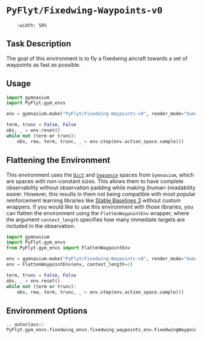# `PyFlyt/Fixedwing-Waypoints-v0`

```{figure} https://raw.githubusercontent.com/jjshoots/PyFlyt/master/readme_assets/fixedwing_waypoint.gif
    :width: 50%
```

## Task Description

The goal of this environment is to fly a fixedwing aircraft towards a set of waypoints as fast as possible.

## Usage

```python
import gymnasium
import PyFlyt.gym_envs

env = gymnasium.make("PyFlyt/Fixedwing-Waypoints-v0", render_mode="human")

term, trunc = False, False
obs, _ = env.reset()
while not (term or trunc):
    obs, rew, term, trunc, _ = env.step(env.action_space.sample())
```

## Flattening the Environment

This environment uses the [`Dict`](https://gymnasium.farama.org/api/spaces/composite/#dict) and [`Sequence`](https://gymnasium.farama.org/api/spaces/composite/#sequence) spaces from `Gymnasium`, which are spaces with non-constant sizes.
This allows them to have complete observability without observation padding while making (human-)readability easier.
However, this results in them not being compatible with most popular reinforcement learning libraries like [Stable Baselines 3](https://stable-baselines3.readthedocs.io/en/master/) without custom wrappers.
If you would like to use this environment with those libraries, you can flatten the environment using the `FlattenWaypointEnv` wrapper, where the argument `context_length` specifies how many immediate targets are included in the observation.

```python
import gymnasium
import PyFlyt.gym_envs
from PyFlyt.gym_envs import FlattenWaypointEnv

env = gymnasium.make("PyFlyt/Fixedwing-Waypoints-v0", render_mode="human")
env = FlattenWaypointEnv(env, context_length=2)

term, trunc = False, False
obs, _ = env.reset()
while not (term or trunc):
    obs, rew, term, trunc, _ = env.step(env.action_space.sample())
```

## Environment Options

```{eval-rst}
.. autoclass:: PyFlyt.gym_envs.fixedwing_envs.fixedwing_waypoints_env.FixedwingWaypointsEnv
```
